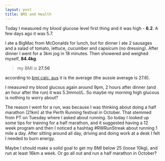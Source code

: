 ```yaml
---
layout: post
title: BMI and Health
---
```


Today I measured my blood glucose level first thing and it was high - **6.2**. A few days ago it was 5.7.

I ate a BigMac from McDonalds for lunch, but for dinner I ate 2 sausages and a salad of tomato, lettuce, cucumber and capsicum (no dressing). After dinner I went for a 3km jog in 18 minutes. Then showered and weighed myself, **84.4kg**.

> my BMI is **27.56**

according to [bmi calc. aus](https://bmicalculatoraustralia.com) it is the average (the aussie average is 27.6).

I measured my blood glucous again around 9pm, 2 hours after dinner (and an hour after the run) it was 5.3mmol/L. So maybe my morning high glucous is nothing to worry about?

The reason I went for a run,  was because I was thinking about doing a half marathon (21km) at the Perth Running festival in October. That stemmed from PT on Tuesday where I asked about running. So today I looked up some tips for training for a half marathon, and it suggested having a 12 week program and then I noticed a hashtag #RWRunStreak about running 1 mile a day. After sitting around all day, driving and doing work at a desk I felt I needed to burn energy.

Maybe I should make a solid goal to get my BMI below 25 (loose 10kg), and run at least 16km a week. Or go all out and run a half marathon in October?
